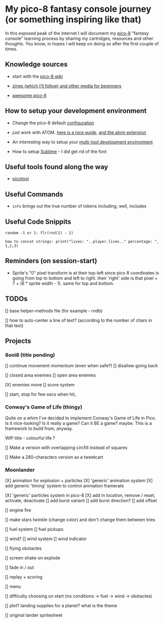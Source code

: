 # My pico-8 fantasy console journey (or something inspiring like that)
In this exposed peak of the internet I will document my [pico-8](https://www.lexaloffle.com/pico-8.php) "fantasy console" learning process by sharing my cartridges, resources and other thoughts. You know, in hopes I will keep on doing so after the first couple of times.  

## Knowledge sources

* start with the [pico-8 wiki](https://pico-8.fandom.com/wiki/)

* [zines (which I'll follow) and other media for beginners](https://www.lexaloffle.com/pico-8.php?page=resources#community)

* [awesome pico-8](https://github.com/pico-8/awesome-PICO-8)

## How to setup your development environment

* Change the pico-8 default [configuration](https://pico-8.fandom.com/wiki/Configuration)

* just work with ATOM. [here is a nice guide](https://www.lexaloffle.com/bbs/?tid=3440), [and the atom extension](https://atom.io/packages/language-pico8)

* An interesting way to setup your [multi-tool development environment](https://www.youtube.com/watch?v=srPKBhzgZhc)

* How to setup [Sublime](https://www.lexaloffle.com/bbs/?tid=3721) - I did get rid of the font

## Useful tools found along the way

* [picotool](https://pico-8.fandom.com/wiki/Picotool)

## Useful Commands

* `info` brings out the true number of tokens including, well, includes

## Useful Code Snippits

`random -1 or 1: flr(rnd(1) - 1)`

`how to concat strings: print("lives: "..player.lives.." percentage: ", 1,2,3)`


## Reminders (on session-start)

* Sprite's "0" pixel transform is at their top-left since pico 8 coordinates is going from top to bottom and left to right. their 'right' side is that pixel + 7 + (8 * sprite width - 1). same for top and bottom.

## TODOs

[] base helper-methods file (for example - rndb)

[] how to auto-center a line of text? (according to the number of chars in that text)

## Projects

### 8oni8 (title pending)

[] continue movement momentum (even when safe?)
[] disallow going back 

[] closed area enemies
[] open area enemies

[X] enemies move
[] score system

[] start, stop for few secs when hit, 

### Conway's Game of Life (thingy)

Quite on a whim I've decided to implement Conway's Game of Life in Pico. Is it nice-looking? Is it really a game? Can it BE a game? maybe. This is a framework to build from, anyway.

WIP title - colourful life ?

[] Make a version with overlapping circfill instead of squares

[] Make a 280-characters version as a tweetcart

### Moonlander

[X] animation for explosion + particles
  [X] 'generic' animation system
  [X] add generic 'timing' system to control animation framerate

[X] 'generic' particles system in pico-8
  [X] add in location, remove / reset, activate, deactivate
  [] add burst variant
    [] add burst direction?
  [] add offset

[] engine fire

[] make stars twinkle (change color) and don't change them between tries

[] fuel system
  [] fuel pickups

[] wind?
  [] wind system
  [] wind indicator

[] flying obstacles

[] screen shake on explode

[] fade in / out

[] replay + scoring

[] menu

[] difficulty choosing on start (no conditions -> fuel -> wind -> obstacles)

[] plot? landing supplies for a planet? what is the theme

[] original lander spritesheet
